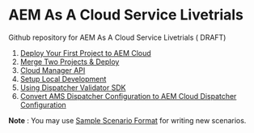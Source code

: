 # AEM As A Cloud Service Livetrials 
Github repository for AEM As A Cloud Service Livetrials ( DRAFT)

1. [Deploy Your First Project to AEM Cloud](./1_Deploy_Custom_Project/README.md )
2. [Merge Two Projects & Deploy](./2_Project_Merge/README.md)
3. [Cloud Manager API](./3_CloudManager_API/README.md)
4. [Setup Local Development](./4_Cloud_Ready_Quickstart/README.md)
5. [Using Dispatcher Validator SDK](./5_Dispatcher_SDK_Validator/README.md)
6. [Convert AMS Dispatcher Configuration to AEM Cloud Dispatcher Configuration](./6_Convert_Dispatcher_Config/README.md)



**Note** :  You may use [Sample Scenario Format](Sample_README.md) for writing new scenarios.